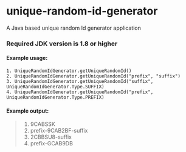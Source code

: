 # unique-random-id-generator
A Java based unique random Id generator application

### Required JDK version is 1.8 or higher

#### Example usage:

```
1. UniqueRandomIdGenerator.getUniqueRandomId()
2. UniqueRandomIdGenerator.getUniqueRandomId("prefix", "suffix")
3. UniqueRandomIdGenerator.getUniqueRandomId("suffix", UniqueRandomIdGenerator.Type.SUFFIX)
4. UniqueRandomIdGenerator.getUniqueRandomId("prefix", UniqueRandomIdGenerator.Type.PREFIX)
```

#### Example output:

>1. 9CABSSK
>2. prefix-9CAB2BF-suffix
>3. 2CBBSU8-suffix
>4. prefix-GCAB9DB